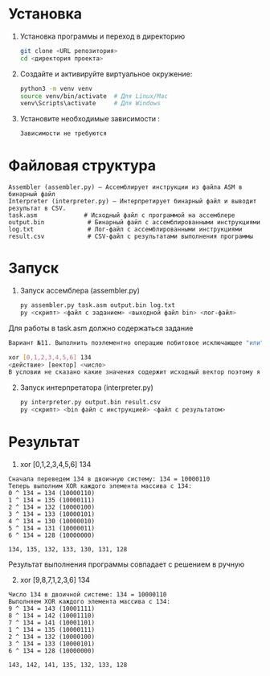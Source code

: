 # Установка
1. Установка программы и переход в директорию
   ```bash
   git clone <URL репозитория>
   cd <директория проекта>
   ```
2. Создайте и активируйте виртуальное окружение:
   ```bash
   python3 -m venv venv
   source venv/bin/activate  # Для Linux/Mac
   venv\Scripts\activate     # Для Windows
   ```
3. Установите необходимые зависимости :
   ```bash
   Зависимости не требуются
   ```

# Файловая структура

```
Assembler (assembler.py) — Ассемблирует инструкции из файла ASM в бинарный файл
Interpreter (interpreter.py) — Интерпретирует бинарный файл и выводит результат в CSV.
task.asm             # Исходный файл с программой на ассемблере
output.bin            # Бинарный файл с ассемблированными инструкциями
log.txt               # Лог-файл с ассемблированными инструкциями
result.csv            # CSV-файл с результатами выполнения программы
```

# Запуск 
1. Запуск ассемблера (assembler.py)
   ``` bash
   py assembler.py task.asm output.bin log.txt
   py <скрипт> <файл с заданием> <выходной файл bin> <лог-файл>
   ```
Для работы в task.asm должно содержаться задание

   ```bash
   Вариант №11. Выполнить поэлементно операцию побитовое исключающее "или" над вектором длины 7 и числом 134. Результат записать в новый вектор.

   xor [0,1,2,3,4,5,6] 134
   <действие> [вектор] <число>
   В условии не сказано какие значения содержит исходный вектор поэтому я сделал просто от 0 до 6
   ```
2. Запуск интерпретатора (interpreter.py)
   ``` bash
   py interpreter.py output.bin result.csv
   py <скрипт> <bin файл с инструкцией> <файл с результатом>
   ```

# Результат
1. xor [0,1,2,3,4,5,6] 134

```
Сначала переведем 134 в двоичную систему: 134 = 10000110
Теперь выполним XOR каждого элемента массива с 134:
0 ^ 134 = 134 (10000110)
1 ^ 134 = 135 (10000111)
2 ^ 134 = 132 (10000100)
3 ^ 134 = 133 (10000101)
4 ^ 134 = 130 (10000010)
5 ^ 134 = 131 (10000011)
6 ^ 134 = 128 (10000000)

134, 135, 132, 133, 130, 131, 128
```
Результат выполнения программы совпадает с решением в ручную

2. xor [9,8,7,1,2,3,6] 134

```
Число 134 в двоичной системе: 134 = 10000110
Выполняем XOR каждого элемента массива с 134:
9 ^ 134 = 143 (10001111)
8 ^ 134 = 142 (10001110)
7 ^ 134 = 141 (10001101)
1 ^ 134 = 135 (10000111)
2 ^ 134 = 132 (10000100)
3 ^ 134 = 133 (10000101)
6 ^ 134 = 128 (10000000)

143, 142, 141, 135, 132, 133, 128
```



